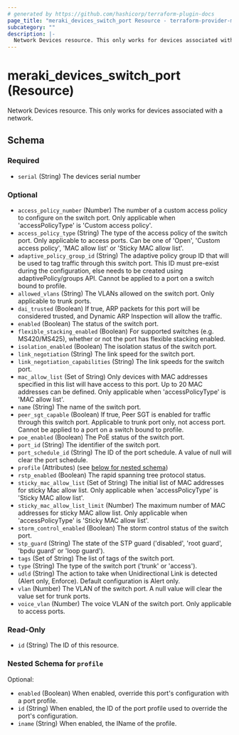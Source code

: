 ```yaml
---
# generated by https://github.com/hashicorp/terraform-plugin-docs
page_title: "meraki_devices_switch_port Resource - terraform-provider-meraki"
subcategory: ""
description: |-
  Network Devices resource. This only works for devices associated with a network.
---
```


# meraki_devices_switch_port (Resource)

Network Devices resource. This only works for devices associated with a network.



<!-- schema generated by tfplugindocs -->
## Schema

### Required

- `serial` (String) The devices serial number

### Optional

- `access_policy_number` (Number) The number of a custom access policy to configure on the switch port. Only applicable when 'accessPolicyType' is 'Custom access policy'.
- `access_policy_type` (String) The type of the access policy of the switch port. Only applicable to access ports. Can be one of 'Open', 'Custom access policy', 'MAC allow list' or 'Sticky MAC allow list'.
- `adaptive_policy_group_id` (String) The adaptive policy group ID that will be used to tag traffic through this switch port. This ID must pre-exist during the configuration, else needs to be created using adaptivePolicy/groups API. Cannot be applied to a port on a switch bound to profile.
- `allowed_vlans` (String) The VLANs allowed on the switch port. Only applicable to trunk ports.
- `dai_trusted` (Boolean) If true, ARP packets for this port will be considered trusted, and Dynamic ARP Inspection will allow the traffic.
- `enabled` (Boolean) The status of the switch port.
- `flexible_stacking_enabled` (Boolean) For supported switches (e.g. MS420/MS425), whether or not the port has flexible stacking enabled.
- `isolation_enabled` (Boolean) The isolation status of the switch port.
- `link_negotiation` (String) The link speed for the switch port.
- `link_negotiation_capabilities` (String) The link speeds for the switch port.
- `mac_allow_list` (Set of String) Only devices with MAC addresses specified in this list will have access to this port. Up to 20 MAC addresses can be defined. Only applicable when 'accessPolicyType' is 'MAC allow list'.
- `name` (String) The name of the switch port.
- `peer_sgt_capable` (Boolean) If true, Peer SGT is enabled for traffic through this switch port. Applicable to trunk port only, not access port. Cannot be applied to a port on a switch bound to profile.
- `poe_enabled` (Boolean) The PoE status of the switch port.
- `port_id` (String) The identifier of the switch port.
- `port_schedule_id` (String) The ID of the port schedule. A value of null will clear the port schedule.
- `profile` (Attributes) (see [below for nested schema](#nestedatt--profile))
- `rstp_enabled` (Boolean) The rapid spanning tree protocol status.
- `sticky_mac_allow_list` (Set of String) The initial list of MAC addresses for sticky Mac allow list. Only applicable when 'accessPolicyType' is 'Sticky MAC allow list'.
- `sticky_mac_allow_list_limit` (Number) The maximum number of MAC addresses for sticky MAC allow list. Only applicable when 'accessPolicyType' is 'Sticky MAC allow list'.
- `storm_control_enabled` (Boolean) The storm control status of the switch port.
- `stp_guard` (String) The state of the STP guard ('disabled', 'root guard', 'bpdu guard' or 'loop guard').
- `tags` (Set of String) The list of tags of the switch port.
- `type` (String) The type of the switch port ('trunk' or 'access').
- `udld` (String) The action to take when Unidirectional Link is detected (Alert only, Enforce). Default configuration is Alert only.
- `vlan` (Number) The VLAN of the switch port. A null value will clear the value set for trunk ports.
- `voice_vlan` (Number) The voice VLAN of the switch port. Only applicable to access ports.

### Read-Only

- `id` (String) The ID of this resource.

<a id="nestedatt--profile"></a>
### Nested Schema for `profile`

Optional:

- `enabled` (Boolean) When enabled, override this port's configuration with a port profile.
- `id` (String) When enabled, the ID of the port profile used to override the port's configuration.
- `iname` (String) When enabled, the IName of the profile.
